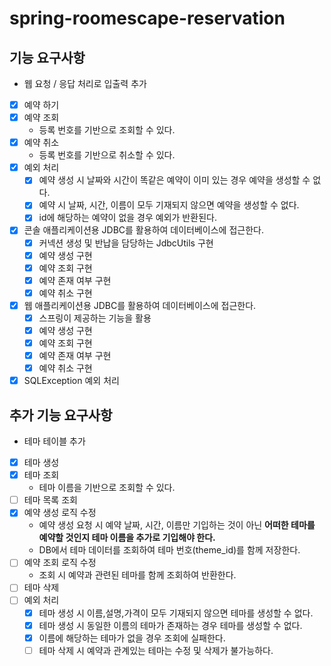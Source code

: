 # spring-roomescape-reservation

## 기능 요구사항
- 웹 요청 / 응답 처리로 입출력 추가
- [x] 예약 하기
- [x] 예약 조회
  - 등록 번호를 기반으로 조회할 수 있다.
- [x] 예약 취소
  - 등록 번호를 기반으로 취소할 수 있다.
- [x] 예외 처리
  - [x] 예약 생성 시 날짜와 시간이 똑같은 예약이 이미 있는 경우 예약을 생성할 수 없다.
  - [x] 예약 시 날짜, 시간, 이름이 모두 기재되지 않으면 예약을 생성할 수 없다.
  - [x] id에 해당하는 예약이 없을 경우 예외가 반환된다.
- [x] 콘솔 애플리케이션용 JDBC를 활용하여 데이터베이스에 접근한다.
  - [x] 커넥션 생성 및 반납을 담당하는 JdbcUtils 구현
  - [x] 예약 생성 구현
  - [x] 예약 조회 구현
  - [x] 예약 존재 여부 구현
  - [x] 예약 취소 구현
- [x] 웹 애플리케이션용 JDBC를 활용하여 데이터베이스에 접근한다.
  - [x] 스프링이 제공하는 기능을 활용
  - [x] 예약 생성 구현
  - [x] 예약 조회 구현
  - [x] 예약 존재 여부 구현
  - [x] 예약 취소 구현
- [x] SQLException 예외 처리

## 추가 기능 요구사항
- 테마 테이블 추가
- [x] 테마 생성
- [x] 테마 조회
  - 테마 이름을 기반으로 조회할 수 있다.
- [ ] 테마 목록 조회
- [x] 예약 생성 로직 수정
  - 예약 생성 요청 시 예약 날짜, 시간, 이름만 기입하는 것이 아닌 **어떠한 테마를 예약할 것인지 테마 이름을 추가로 기입해야 한다.**
  - DB에서 테마 데이터를 조회하여 테마 번호(theme_id)를 함께 저장한다.
- [ ] 예약 조회 로직 수정
  - 조회 시 예약과 관련된 테마를 함께 조회하여 반환한다.
- [ ] 테마 삭제
- [ ] 예외 처리
  - [x] 테마 생성 시 이름,설명,가격이 모두 기재되지 않으면 테마를 생성할 수 없다.
  - [x] 테마 생성 시 동일한 이름의 테마가 존재하는 경우 테마를 생성할 수 없다.
  - [x] 이름에 해당하는 테마가 없을 경우 조회에 실패한다.
  - [ ] 테마 삭제 시 예약과 관계있는 테마는 수정 및 삭제가 불가능하다.
